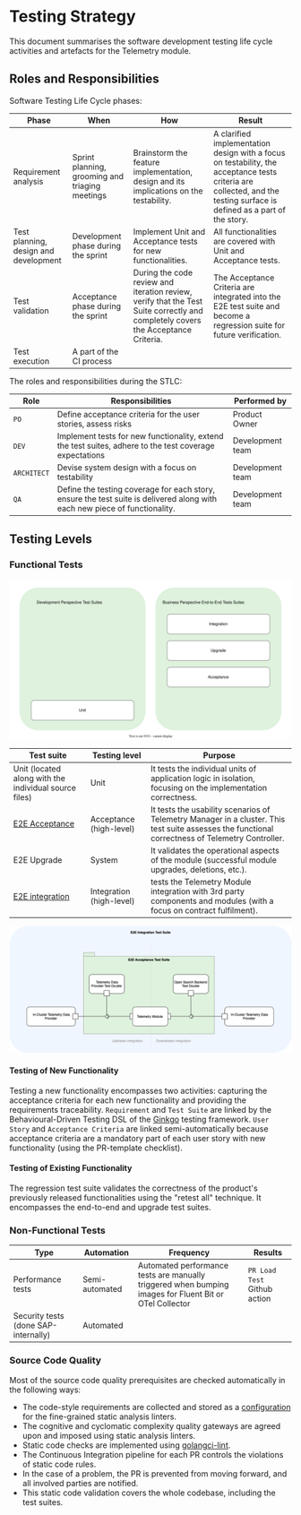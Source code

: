 # Testing Strategy

This document summarises the software development testing life cycle activities and artefacts for the Telemetry module.

## Roles and Responsibilities

Software Testing Life Cycle phases:

| Phase                                 | When                                            | How                                                                                                                              | Result                                                                                                                                                                 |
| ------------------------------------- | ----------------------------------------------- |----------------------------------------------------------------------------------------------------------------------------------|------------------------------------------------------------------------------------------------------------------------------------------------------------------------|
| Requirement analysis                  | Sprint planning, grooming and triaging meetings | Brainstorm the feature implementation, design and its implications on the testability.                                           | A clarified implementation design with a focus on testability, the acceptance tests criteria are collected, and the testing surface is defined as a part of the story. |
| Test planning, design and development | Development phase during the sprint             | Implement Unit and Acceptance tests for new functionalities.                                                                     | All functionalities are covered with Unit and Acceptance tests.                                                                                                        |
| Test validation                       | Acceptance phase during the sprint              | During the code review and iteration review, verify that the Test Suite correctly and completely covers the Acceptance Criteria. | The Acceptance Criteria are integrated into the E2E test suite and become a regression suite for future verification.                                                  |
| Test execution                        | A part of the CI process                        |                                                                                                                                  |                                                                                                                                                                        |

The roles and responsibilities during the STLC:

| Role        | Responsibilities                                                                                                           | Performed by     |
| ----------- | -------------------------------------------------------------------------------------------------------------------------- | ---------------- |
| `PO`        | Define acceptance criteria for the user stories, assess risks                                                              | Product Owner    |
| `DEV`       | Implement tests for new functionality, extend the test suites, adhere to the test coverage expectations                    | Development team |
| `ARCHITECT` | Devise system design with a focus on testability                                                                           | Development team |
| `QA`        | Define the testing coverage for each story, ensure the test suite is delivered along with each new piece of functionality. | Development team |

## Testing Levels

### Functional Tests

![Test Pyramid](assets/test-pyramid.drawio.svg)

| Test suite                                                                                              | Testing level            | Purpose                                                                                                                                                                                    |
| ------------------------------------------------------------------------------------------------------- | ------------------------ | ------------------------------------------------------------------------------------------------------------------------------------------------------------------------------------------ |
| Unit (located along with the individual source files)                                                   | Unit                     | It tests the individual units of application logic in isolation, focusing on the implementation correctness.                                                                               |
| [E2E Acceptance](../../test/e2e)                                                                        | Acceptance  (high-level) | It tests the usability scenarios of Telemetry Manager in a cluster. This test suite assesses the functional correctness of Telemetry Controller.                                           |
| E2E Upgrade                                                                                         | System                   | It validates the operational aspects of the module (successful module upgrades, deletions, etc.).                                                                                          |
| [E2E integration](https://github.com/kyma-project/telemetry-manager/issues/261#issuecomment-1647336680) | Integration (high-level) | tests the Telemetry Module integration with 3rd party components and modules (with a focus on contract fulfilment).                                                                        |

![E2E Test Suites](assets/e2e-test-suites.png)

#### Testing of New Functionality

Testing a new functionality encompasses two activities: capturing the acceptance criteria for each new functionality and providing the requirements traceability. `Requirement` and `Test Suite` are linked by the Behavioural-Driven Testing DSL of the [Ginkgo](https://onsi.github.io/ginkgo/) testing framework. `User Story` and `Acceptance Criteria` are linked semi-automatically because acceptance criteria are a mandatory part of each user story with new functionality (using the PR-template checklist).

#### Testing of Existing Functionality

The regression test suite validates the correctness of the product's previously released functionalities using the "retest all" technique. It encompasses the end-to-end and upgrade test suites.

### Non-Functional Tests

| Type                                 | Automation      | Frequency                                                                                                | Results                       |
| ------------------------------------ |-----------------|----------------------------------------------------------------------------------------------------------|-------------------------------|
| Performance tests                    | Semi-automated  | Automated performance tests are manually triggered when bumping images for Fluent Bit or OTel Collector  | `PR Load Test` Github action  |
| Security tests (done SAP-internally) | Automated       |                                                                                                          |                               |

### Source Code Quality

Most of the source code quality prerequisites are checked automatically in the following ways:

- The code-style requirements are collected and stored as a [configuration](governance.md#linters-in-action) for the fine-grained static analysis linters.
- The cognitive and cyclomatic complexity quality gateways are agreed upon and imposed using static analysis linters.
- Static code checks are implemented using [golangci-lint](https://golangci-lint.run).
- The Continuous Integration pipeline for each PR controls the violations of static code rules.
- In the case of a problem, the PR is prevented from moving forward, and all involved parties are notified.
- This static code validation covers the whole codebase, including the test suites.
